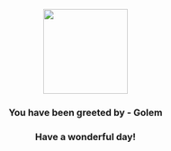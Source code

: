 <p align="center">
    <img src="https://raw.githubusercontent.com/PokeAPI/sprites/master/sprites/pokemon/76.png" width="150" height="150">
</p>
<h3 align="center">You have been greeted by - <b>Golem</b></h3>
<h3 align="center">Have a wonderful day!</h3>
